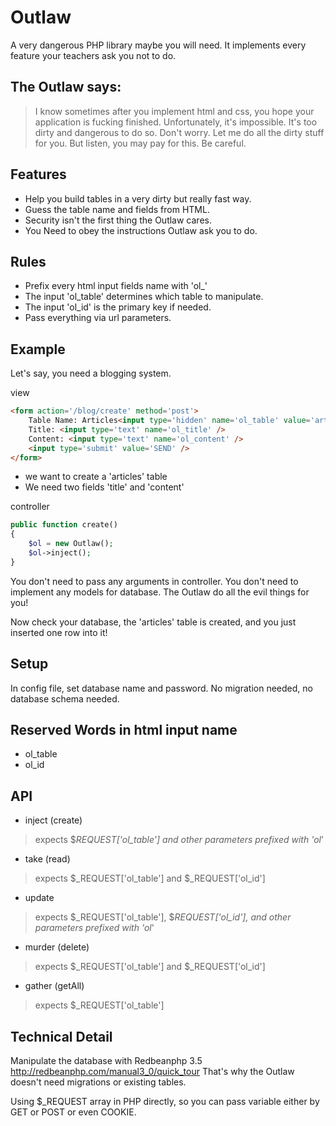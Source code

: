 # Outlaw

A very dangerous PHP library maybe you will need.
It implements every feature your teachers ask you not to do.

## The Outlaw says:
> I know sometimes after you implement html and css, you hope your application is fucking finished.
> Unfortunately, it's impossible. It's too dirty and dangerous to do so.
> Don't worry. Let me do all the dirty stuff for you.
> But listen, you may pay for this.
> Be careful.

## Features
* Help you build tables in a very dirty but really fast way.
* Guess the table name and fields from HTML.
* Security isn't the first thing the Outlaw cares.
* You Need to obey the instructions Outlaw ask you to do.

## Rules
* Prefix every html input fields name with 'ol_'
* The input 'ol_table' determines which table to manipulate.
* The input 'ol_id' is the primary key if needed.
* Pass everything via url parameters.

## Example

Let's say, you need a blogging system.

view
```html
<form action='/blog/create' method='post'>
    Table Name: Articles<input type='hidden' name='ol_table' value='articles' />
    Title: <input type='text' name='ol_title' />
    Content: <input type='text' name='ol_content' />
    <input type='submit' value='SEND' />
</form>
```
* we want to create a 'articles' table
* We need two fields 'title' and 'content'

controller
```php
public function create()
{
    $ol = new Outlaw();
    $ol->inject();
}    
```
You don't need to pass any arguments in controller.
You don't need to implement any models for database.
The Outlaw do all the evil things for you!

Now check your database, the 'articles' table is created, and you just inserted one row into it!

## Setup
In config file, set database name and password.
No migration needed, no database schema needed.

## Reserved Words in html input name
* ol_table
* ol_id

## API
* inject (create)

> expects $_REQUEST['ol_table'] and other parameters prefixed with 'ol_'

* take (read)

> expects $_REQUEST['ol_table'] and $_REQUEST['ol_id']

* update 

> expects $_REQUEST['ol_table'], $_REQUEST['ol_id'], and other parameters prefixed with 'ol_'

* murder (delete)

> expects $_REQUEST['ol_table'] and $_REQUEST['ol_id']

* gather (getAll)

> expects $_REQUEST['ol_table']

## Technical Detail
Manipulate the database with Redbeanphp 3.5
http://redbeanphp.com/manual3_0/quick_tour
That's why the Outlaw doesn't need migrations or existing tables.

Using $_REQUEST array in PHP directly, so you can pass variable either by GET or POST or even COOKIE.
